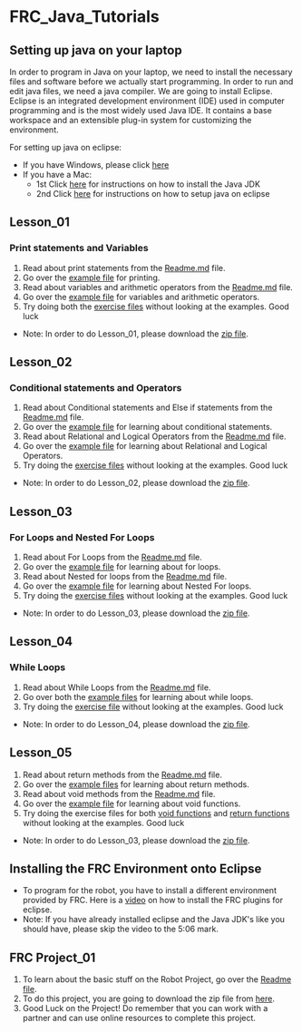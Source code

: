 # FRC_Java_Tutorials
## Setting up java on your laptop ##
In order to program in Java on your laptop, we need to install the necessary files and software before we actually start programming. In order to run and edit java files, we need a java compiler. We are going to install Eclipse. Eclipse is an integrated development environment (IDE) used in computer programming and is the most widely used Java IDE. It contains a base workspace and an extensible plug-in system for customizing the environment.

For setting up java on eclipse:
* If you have Windows, please click [here](https://youtu.be/wf6Qp-ecsog)
* If you have a Mac:
  * 1st Click [here](https://youtu.be/y6szNJ4rMZ0) for instructions on how to install the Java JDK
  * 2nd Click [here](https://youtu.be/gufMbpxzfWw) for instructions on how to setup java on eclipse


## Lesson_01 ##
### Print statements and Variables ###
1. Read about print statements from the [Readme.md](https://github.com/Suryamadhan/FRC_Java_Tutorials/blob/master/Lesson_01/Readme.md) file.
2. Go over the [example file](https://github.com/Suryamadhan/FRC_Java_Tutorials/blob/master/Lesson_01/Lessons/Printing.java) for printing.
3. Read about variables and arithmetic operators from the [Readme.md](https://github.com/Suryamadhan/FRC_Java_Tutorials/blob/master/Lesson_01/Readme.md) file.
4. Go over the [example file](https://github.com/Suryamadhan/FRC_Java_Tutorials/blob/master/Lesson_01/Lessons/Variables.java) for variables and arithmetic operators.
5. Try doing both the [exercise files](https://github.com/Suryamadhan/FRC_Java_Tutorials/tree/master/Lesson_01/Exercises) without looking at the examples.
Good luck
* Note: In order to do Lesson_01, please download the [zip file](https://github.com/MillenniumFalcons/FRC_Java_Tutorials/blob/master/Lesson_01/Lesson_01.zip).


## Lesson_02 ##
### Conditional statements and Operators ###
1. Read about Conditional statements and Else if statements from the [Readme.md](https://github.com/MillenniumFalcons/FRC_Java_Tutorials/blob/master/Lesson_02/README.md) file.
2. Go over the [example file](https://github.com/MillenniumFalcons/FRC_Java_Tutorials/blob/master/Lesson_02/Lessons/IfStatements.java) for learning about conditional statements.
3. Read about Relational and Logical Operators from the [Readme.md](https://github.com/MillenniumFalcons/FRC_Java_Tutorials/blob/master/Lesson_02/README.md) file.
4. Go over the [example file](https://github.com/MillenniumFalcons/FRC_Java_Tutorials/blob/master/Lesson_02/Lessons/additionalExample.java) for learning about Relational and Logical Operators.
5. Try doing the [exercise files](https://github.com/MillenniumFalcons/FRC_Java_Tutorials/tree/master/Lesson_02/Exercises) without looking at the examples.
Good luck
* Note: In order to do Lesson_02, please download the [zip file](https://github.com/MillenniumFalcons/FRC_Java_Tutorials/blob/master/Lesson_02/Lesson_02.zip).


## Lesson_03 ##
### For Loops and Nested For Loops ###
1. Read about For Loops from the [Readme.md](https://github.com/MillenniumFalcons/FRC_Java_Tutorials/blob/master/Lesson_03/README.md) file.
2. Go over the [example file](https://github.com/MillenniumFalcons/FRC_Java_Tutorials/blob/master/Lesson_03/Lessons/forLoopsIntro.java) for learning about for loops.
3. Read about Nested for loops from the [Readme.md](https://github.com/MillenniumFalcons/FRC_Java_Tutorials/blob/master/Lesson_03/README.md) file.
4. Go over the [example file](https://github.com/MillenniumFalcons/FRC_Java_Tutorials/blob/master/Lesson_02/Lessons/additionalExample.java) for learning about Nested For loops.
5. Try doing the [exercise files](https://github.com/MillenniumFalcons/FRC_Java_Tutorials/tree/master/Lesson_03/Exercises) without looking at the examples.
Good luck
* Note: In order to do Lesson_03, please download the [zip file](https://github.com/MillenniumFalcons/FRC_Java_Tutorials/blob/master/Lesson_03/Lesson_03.zip).

## Lesson_04 ##
### While Loops ###
1. Read about While Loops from the [Readme.md](https://github.com/MillenniumFalcons/FRC_Java_Tutorials/blob/master/Lesson_04/README.md) file.
2. Go over both the [example files](https://github.com/MillenniumFalcons/FRC_Java_Tutorials/tree/master/Lesson_04/Lessons) for learning about while loops.
3. Try doing the [exercise file](https://github.com/MillenniumFalcons/FRC_Java_Tutorials/blob/master/Lesson_04/Exercises/Exercise.java) without looking at the examples.
Good luck
* Note: In order to do Lesson_04, please download the [zip file](https://github.com/MillenniumFalcons/FRC_Java_Tutorials/blob/master/Lesson_04/Lesson_04.zip).

## Lesson_05 ##
1. Read about return methods from the [Readme.md](https://github.com/MillenniumFalcons/FRC_Java_Tutorials/blob/master/Lesson_05/README.md) file.
2. Go over the [example files](https://github.com/MillenniumFalcons/FRC_Java_Tutorials/tree/master/Lesson_05/Return%20Functions/Lessons) for learning about return methods.
3. Read about void methods from the [Readme.md](https://github.com/MillenniumFalcons/FRC_Java_Tutorials/blob/master/Lesson_05/README.md) file.
4. Go over the [example file](https://github.com/MillenniumFalcons/FRC_Java_Tutorials/blob/master/Lesson_05/VoidFunctions/Lessons/voidFunctions.java) for learning about void functions.
5. Try doing the exercise files for both [void functions](https://github.com/MillenniumFalcons/FRC_Java_Tutorials/blob/master/Lesson_05/VoidFunctions/Exercises/exercise.java) and [return functions](https://github.com/MillenniumFalcons/FRC_Java_Tutorials/blob/master/Lesson_05/Return%20Functions/Exercises/exercise.java) without looking at the examples.
Good luck
* Note: In order to do Lesson_03, please download the [zip file](https://github.com/MillenniumFalcons/FRC_Java_Tutorials/blob/master/Lesson_05/Lesson_05.zip).

## Installing the FRC Environment onto Eclipse ##
* To program for the robot, you have to install a different environment provided by FRC. Here is a [video](https://youtu.be/80QNfripEOI?t=306) on how to install the FRC plugins for eclipse.
* Note: If you have already installed eclipse and the Java JDK's like you should have, please skip the video to the 5:06 mark.

## FRC Project_01 ##
1. To learn about the basic stuff on the Robot Project, go over the [Readme file](https://github.com/MillenniumFalcons/FRC_Java_Tutorials/blob/master/FRC_Project_01/README.md).
2. To do this project, you are going to download the zip file from [here](https://github.com/MillenniumFalcons/FRC_Java_Tutorials/blob/master/FRC_Project_01/FrcProject_01.zip).
3. Good Luck on the Project! Do remember that you can work with a partner and can use online resources to complete this project. 


